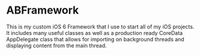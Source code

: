 ABFramework
===========

This is my custom iOS 6 Framework that I use to start all of my iOS projects. It includes many useful classes as well as a production ready CoreData AppDelegate class that allows for importing on background threads and displaying content from the main thread.

